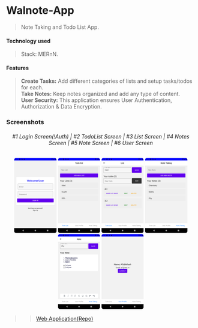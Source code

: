 # Walnote-App

> Note Taking and Todo List App.

#### Technology used

> Stack: MERnN.

#### Features

> **Create Tasks:** Add different categories of lists and setup tasks/todos for each.  
> **Take Notes:** Keep notes organized and add any type of content.  
> **User Security:** This application ensures User Authentication, Authorization & Data Encryption.

### Screenshots

<div align="center">
<h6>
#1 Login Screen(!Auth) | #2 TodoList Screen | #3 List Screen | #4 Notes Screen | #5 Note Screen | #6 User Screen  
</h6>
</div>

<div align="center">
<img src="client/assets/screenshots/Screenshot_1619061852.png" style="border-radius:5px;" alt="Login" height="200">
<img src="client/assets/screenshots/Screenshot_1619061870.png" style="border-radius:5px;" alt="TodoList" height="200">
<img src="client/assets/screenshots/Screenshot_1619061885.png" style="border-radius:5px;" alt="List" height="200">
<img src="client/assets/screenshots/Screenshot_1619061875.png" style="border-radius:5px;" alt="Notes" height="200">
<img src="client/assets/screenshots/Screenshot_1619061896.png" style="border-radius:5px;" alt="Note" height="200">
<img src="client/assets/screenshots/Screenshot_1619061877.png" style="border-radius:5px;" alt="User" height="200">
</div>

> > [Web Application(Repo)](https://github.com/A7abhilash/walnote)
